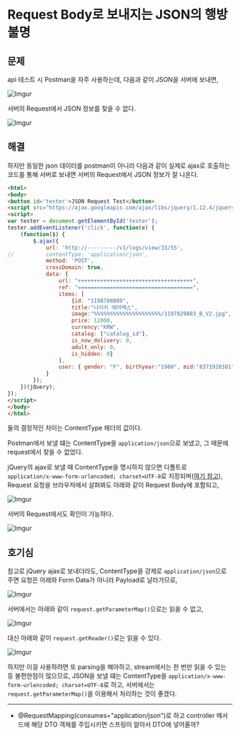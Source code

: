 # Request Body로 보내지는 JSON의 행방 불명

## 문제

api 테스트 시 Postman을 자주 사용하는데, 다음과 같이 JSON을 서버에 보내면,

![Imgur](http://i.imgur.com/XVxcdns.png)

서버의 Request에서 JSON 정보를 찾을 수 없다.

![Imgur](http://i.imgur.com/zdLoEy0.png)

## 해결

하지만 동일한 json 데이터를 postman이 아니라 다음과 같이 실제로 ajax로 호출하는 코드를 통해 서버로 보내면 서버의 Request에서 JSON 정보가 잘 나온다.

```html
<html>
<body>
<button id='tester'>JSON Request Test</button>
<script src="https://ajax.googleapis.com/ajax/libs/jquery/1.12.4/jquery.min.js"></script>
<script>
var tester = document.getElementById('tester');
tester.addEventListener('click', function(e) {
	(function($) {
	    $.ajax({
	        url: 'http://---------/v1/logs/view/33/55',
//	        contentType: 'application/json',
	        method: 'POST',
	        crossDomain: true,
	        data: {
	            url: "++++++++++++++++++++++++++++++++++++",
	            ref: "====================================",
	            items: [
	                {id: "1198708089",
	                title:"나이키 에어맥스",
	                image:"%%%%%%%%%%%%%%%%%%%%%/1197829883_B_V2.jpg",
	                price: 12000,
	                currency:"KRW",
	                catalog: ["catalog_id"],
	                is_now_delivery: 0,
	                adult_only: 0,
	                is_hidden: 0}
	            ],
	            user: { gender: "F", birthyear:"1980", mid:"8371920381"}
	        }
	    });
	})(jQuery);
});
</script>
</body>
</html>
```

둘의 결정적인 차이는 ContentType 헤더의 값이다.

Postman에서 보낼 떄는 ContentType을 `application/json`으로 보냈고, 그 때문에 request에서 찾을 수 없었다.

jQuery의 ajax로 보낼 때 ContentType을 명시하지 않으면 디폴트로 `application/x-www-form-urlencoded; charset=UTF-8`로 지정되며([여기 참고](http://api.jquery.com/jQuery.ajax/)), Request 요청을 브라우저에서 살펴봐도 아래와 같이 Request Body에 포함되고,

![Imgur](http://i.imgur.com/3ZAtT6n.png)

서버의 Request에서도 확인이 가능하다.

![Imgur](http://i.imgur.com/tH0DcQG.png)

## 호기심

참고로 jQuery ajax로 보내더라도, ContentType을 강제로 `application/json`으로 주면 요청은 아래와 Form Data가 아니라 Payload로 날라가므로,

![Imgur](http://i.imgur.com/MTE7wEJ.png)

서버에서는 아래와 같이 `request.getParameterMap()`으로는 읽을 수 없고,

![Imgur](http://i.imgur.com/sbVbEB9.png)

대신 아래와 같이 `request.getReader()`로는 읽을 수 있다. 

![Imgur](http://i.imgur.com/jYT2dAG.png)

하지만 이걸 사용하려면 또 parsing을 해야하고, stream에서는 한 번만 읽을 수 있는 등 불편한점이 많으므로, JSON을 보낼 떄는 ContentType을 `application/x-www-form-urlencoded; charset=UTF-8`로 하고, 서버에서는 `request.getParameterMap()`을 이용해서 처리하는 것이 좋겠다.

----

- @RequestMapping(consumes="application/json")로 하고 controller 메서드에 해당 DTO 객체를 주입시키면 스프링이 알아서 DTO에 넣어줄까?




